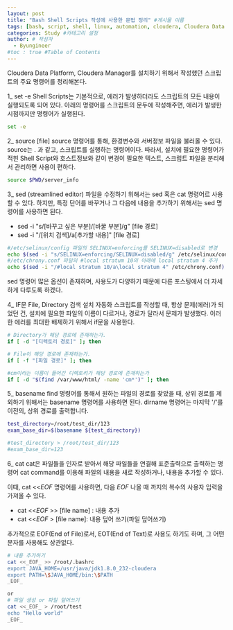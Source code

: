 ```yaml
---
layout: post
title: "Bash Shell Scripts 작성에 사용한 문법 정리" #게시물 이름
tags: [bash, script, shell, linux, automation, cloudera, Cloudera Data Platform, CDP, Cloudera Manager, CM] #태그 설정
categories: Study #카테고리 설정
author: # 작성자
  - Byungineer
#toc : true #Table of Contents
---
```


Cloudera Data Platform, Cloudera Manager를 설치하기 위해서 작성했던 스크립트의 주요 명령어를 정리해본다.

1_ set -e
Shell Scripts는 기본적으로, 에러가 발생하더라도 스크립트의 모든 내용이 실행되도록 되어 있다. 아래의 명령어를 스크립트의 문두에 작성해주면, 에러가 발생한 시점까지만 명령어가 실행된다.
```bash
set -e
```

2_ source [file]
source 명령어를 통해, 환경변수와 서버정보 파일을 불러올 수 있다.
source는 . 과 같고, 스크립트를 실행하는 명령어이다. 따라서, 설치에 필요한 명령어가 적힌 Shell Script와 호스트정보와 같이 변경이 필요한 텍스트, 스크립트 파일을 분리해서 관리하면 사용이 편하다.

```bash
source $PWD/server_info
```

3_ sed (streamlined editor)
파일을 수정하기 위해서는 sed 혹은 cat 명령어르 사용할 수 있다. 하지만, 특정 단어를 바꾸거나 그 다음에 내용을 추가하기 위해서는 sed 명령어를 사용하면 된다.

- sed -i "s/[바꾸고 싶은 부분]/[바꿀 부분]/g" [file 경로]
- sed -i "/[위치 검색]/a\[추가할 내용]" [file 경로]

```bash
#/etc/selinux/config 파일의 SELINUX=enforcing를 SELINUX=disabled로 변경 
echo $(sed -i "s/SELINUX=enforcing/SELINUX=disabled/g" /etc/selinux/config)
#/etc/chrony.conf 파일의 #local stratum 10의 아래에 local stratum 4 추가  
echo $(sed -i "/#local stratum 10/a\local stratum 4" /etc/chrony.conf)
```
sed 명령어 많은 옵션이 존재하며, 사용도가 다양하기 때문에 다른 포스팅에서 더 자세하게 다루도록 하겠다.

4_ IF문 File, Directory 검색
설치 자동화 스크립트를 작성할 때, 항상 문제(에러)가 되었던 건, 설치에 필요한 파일의 이름이 다르거나, 경로가 달라서 문제가 발생했다.
이러한 에러를 최대한 배제하기 위해서 if문을 사용한다.

```bash
# Directory가 해당 경로에 존재하는가.
if [ -d "[디렉토리 경로]" ]; then

# File이 해당 경로에 존재하는가.
if [ -f "[파일 경로]" ]; then

#cm이라는 이름이 들어간 디렉토리가 해당 경로에 존재하는가
if [ -d "$(find /var/www/html/ -name 'cm*')" ]; then
```

5_ basename
find 명령어를 통해서 원하는 파일의 경로를 찾았을 때, 상위 경로를 제외하기 위해서는 basename 명령어를 사용하면 된다.
dirname 명령어는 마지막 '/'를 이전의, 상위 경로를 출력합니다.

```bash
test_directory=/root/test_dir/123
exam_base_dir=$(basename ${test_directory})

#test_directory > /root/test_dir/123
#exam_base_dir=123
```

6_ cat
cat은 파일들을 인자로 받아서 해당 파일들을 연결해 표준출력으로 출력하는 명령어
cat command를 이용해 파일의 내용을 새로 작성하거나, 내용을 추가할 수 있다.

이때, cat <<_EOF_ 명령어를 사용하면, 다음 _EOF_ 나올 때 까지의 복수의 사용자 입력을 가져올 수 있다.

- cat <<_EOF_ >> [file name] : 내용 추가
- cat <<_EOF_ > [file name]: 내용 덮어 쓰기(파일 덮어쓰기)

추가적으로 EOF(End of File)로서, EOT(End of Text)로 사용도 하기도 하며, 그 어떤 문자를 사용해도 상관없다.
```bash
# 내용 추가하기
cat <<_EOF_ >> /root/.bashrc
export JAVA_HOME=/usr/java/jdk1.8.0_232-cloudera
export PATH=\$JAVA_HOME/bin:\$PATH
_EOF_

or
# 파일 생성 or 파일 덮어쓰기
cat <<_EOF_ > /root/test
echo "Hello world"
_EOF_
```
